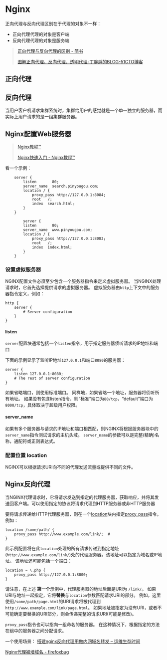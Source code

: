 # Nginx





正向代理与反向代理区别在于代理的对象不一样：

- 正向代理代理的对象是客户端
- 反向代理代理的对象是服务端



> [正向代理与反向代理的区别 - 简书](https://www.jianshu.com/p/208c02c9dd1d "正向代理与反向代理的区别 - 简书")
>
> [图解正向代理、反向代理、透明代理-丁胖胖的BLOG-51CTO博客](http://blog.51cto.com/z00w00/1031287 "图解正向代理、反向代理、透明代理-丁胖胖的BLOG-51CTO博客")



## 正向代理







## 反向代理



当用户客户机请求集群系统时，集群给用户的感觉就是一个单一独立的服务器，而实际上用户请求的是一组集群服务器。







## Nginx配置Web服务器



> [Nginx教程™](https://www.yiibai.com/nginx "Nginx教程™")
>
> [Nginx快速入门 - Nginx教程™](https://www.yiibai.com/nginx/beginners_guide.html "Nginx快速入门 - Nginx教程™")



看一个示例：

```
	server {
        listen       80;
		server_name  search.pinyougou.com;
        location / {
	    	proxy_pass http://127.0.0.1:8084;
            root   /;
            index  search.html;
        }
    }
    
        server {
        listen       80;
		server_name  www.pinyougou.com;
        location / {
	    	proxy_pass http://127.0.0.1:8083;
            root   /;
            index  index.html;
        }
    }
```





### 设置虚拟服务器

NGINX配置文件必须至少包含一个服务器指令来定义虚拟服务器。 当NGINX处理请求时，它首先选择提供请求的虚拟服务器。
虚拟服务器由`http`上下文中的服务器指令定义，例如：

```
http {
    server {
        # Server configuration
    }
}
```



#### listen

`server`配置块通常包括一个`listen`指令，用于指定服务器侦听请求的IP地址和端口



下面的示例显示了监听IP地址`127.0.0.1`和端口`8080`的服务器：

```
server {
    listen 127.0.0.1:8080;
    # The rest of server configuration
}
```

如果省略端口，则使用标准端口。 同样地，如果省略一个地址，服务器将侦听所有地址。 如果没有包含listen指令，则“标准”端口为`80/tcp`，“default”端口为`8000/tcp`，具体取决于超级用户权限。





#### server_name



如果有多个服务器与请求的IP地址和端口相匹配，则NGINX将根据服务器块中的`server_name`指令测试请求的主机头域。 `server_name`的参数可以是完整(精确)名称，通配符或正则表达式。







### 配置位置 location



NGINX可以根据请求URI向不同的代理发送流量或提供不同的文件。





## Nginx反向代理

当NGINX代理请求时，它将请求发送到指定的代理服务器，获取响应，并将其发送回客户端。可以使用指定的协议将请求代理到HTTP服务器或非HTTP服务器

要将请求传递给HTTP代理服务器，则在一个[location](http://nginx.org/en/docs/http/ngx_http_core_module.html?&_ga=1.107628738.1509956953.1490042234#location)块内指定[proxy_pass](http://nginx.org/en/docs/http/ngx_http_proxy_module.html?&_ga=1.107628738.1509956953.1490042234#proxy_pass)指令。 例如：

```
location /some/path/ {
    proxy_pass http://www.example.com/link/;  # 
}
```



此示例配置将在此`location`处理的所有请求传递到指定地址(`http://www.example.com/link/`)处的代理服务器。该地址可以指定为域名或IP地址。 该地址还可能包括一个端口：

```
location ~ \.php {
    proxy_pass http://127.0.0.1:8000;
}
```

请注意，在上述 **第一个**示例中，代理服务器的地址后面是URI为 `/link/`。 如果URI与地址一起指定，它将**替换**与`location`参数匹配请求URI的部分。 例如，这里使用`/some/path/page.html`的URI请求将被代理到`http://www.example.com/link/page.html`。 如果地址被指定为没有URI，或者不可能确定要替换的URI部分，则会传递完整的请求URI(可能是修改)。



`proxy_pass`指令也可以指向一组命名的服务器。 在这种情况下，根据指定的方法在组中的服务器之间分配请求。





一个使用场景： [搭建nginx反向代理用做内网域名转发 – 运维生存时间](http://www.ttlsa.com/nginx/use-nginx-proxy/ "搭建nginx反向代理用做内网域名转发 – 运维生存时间")



[Nginx代理被墙域名 - firefoxbug](http://www.firefoxbug.com/index.php/archives/2042/ "Nginx代理被墙域名 - firefoxbug")










